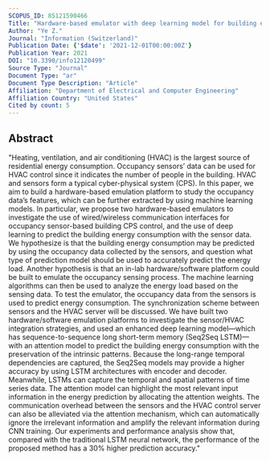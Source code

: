 ```yaml
---
SCOPUS_ID: 85121590466
Title: "Hardware-based emulator with deep learning model for building energy control and prediction based on occupancy sensors’ data"
Author: "Ye Z."
Journal: "Information (Switzerland)"
Publication Date: {'$date': '2021-12-01T00:00:00Z'}
Publication Year: 2021
DOI: "10.3390/info12120499"
Source Type: "Journal"
Document Type: "ar"
Document Type Description: "Article"
Affiliation: "Department of Electrical and Computer Engineering"
Affiliation Country: "United States"
Cited by count: 5
---
```


## Abstract
"Heating, ventilation, and air conditioning (HVAC) is the largest source of residential energy consumption. Occupancy sensors’ data can be used for HVAC control since it indicates the number of people in the building. HVAC and sensors form a typical cyber-physical system (CPS). In this paper, we aim to build a hardware-based emulation platform to study the occupancy data’s features, which can be further extracted by using machine learning models. In particular, we propose two hardware-based emulators to investigate the use of wired/wireless communication interfaces for occupancy sensor-based building CPS control, and the use of deep learning to predict the building energy consumption with the sensor data. We hypothesize is that the building energy consumption may be predicted by using the occupancy data collected by the sensors, and question what type of prediction model should be used to accurately predict the energy load. Another hypothesis is that an in-lab hardware/software platform could be built to emulate the occupancy sensing process. The machine learning algorithms can then be used to analyze the energy load based on the sensing data. To test the emulator, the occupancy data from the sensors is used to predict energy consumption. The synchronization scheme between sensors and the HVAC server will be discussed. We have built two hardware/software emulation platforms to investigate the sensor/HVAC integration strategies, and used an enhanced deep learning model—which has sequence-to-sequence long short-term memory (Seq2Seq LSTM)—with an attention model to predict the building energy consumption with the preservation of the intrinsic patterns. Because the long-range temporal dependencies are captured, the Seq2Seq models may provide a higher accuracy by using LSTM architectures with encoder and decoder. Meanwhile, LSTMs can capture the temporal and spatial patterns of time series data. The attention model can highlight the most relevant input information in the energy prediction by allocating the attention weights. The communication overhead between the sensors and the HVAC control server can also be alleviated via the attention mechanism, which can automatically ignore the irrelevant information and amplify the relevant information during CNN training. Our experiments and performance analysis show that, compared with the traditional LSTM neural network, the performance of the proposed method has a 30% higher prediction accuracy."
